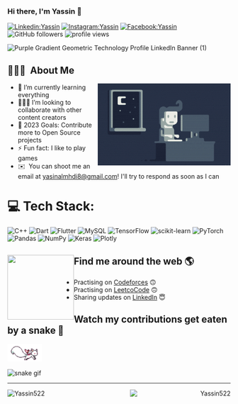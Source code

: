 ### Hi there, I'm Yassin  👋 

[![Linkedin:Yassin](https://img.shields.io/badge/-Yassin-blue?style=flat-square&logo=Linkedin&logoColor=white&link=https://www.linkedin.com/in/yassin-abdulmahdi/)](https://www.linkedin.com/in/yassin-abdulmahdi/)
[![Instagram:Yassin](https://img.shields.io/badge/-Yassin-red?style=flat-square&logo=instagram&logoColor=white&link=https://www.instagram.com/yaseen_almahdi5/)](https://www.instagram.com/yaseen_almahdi5/)
[![Facebook:Yassin](https://img.shields.io/badge/-Yassin-blue?style=flat-square&logo=facebook&logoColor=white&link=https://www.facebook.com/yasin.almhdi.96/)](https://www.facebook.com/yasin.almhdi.96/)
![GitHub followers](https://img.shields.io/github/followers/Yassin522?label=Follow&style=social)
<img alt = "profile views" src="https://komarev.com/ghpvc/?username=Yassin522&color=brightgreen">  

![Purple Gradient Geometric Technology Profile LinkedIn Banner  (1)](https://i.postimg.cc/xj31N3pj/1.png)

## 👨🏻‍💻 &nbsp;About Me

<img alt="Night Coding" src="https://raw.githubusercontent.com/AVS1508/AVS1508/master/assets/Night-Coding.gif" align="right"/>

- 🧠 I’m currently learning everything
- 👨‍🤝‍👨 I’m looking to collaborate with other content creators
- 🥅 2023 Goals: Contribute more to Open Source projects
- ⚡ Fun fact: I like to play games
- ✉️ &nbsp;You can shoot me an email at yasinalmhdi8@gmail.com! I'll try to respond as soon as I can


# 💻 Tech Stack:
![C++](https://img.shields.io/badge/c++-%2300599C.svg?style=for-the-badge&logo=c%2B%2B&logoColor=white) ![Dart](https://img.shields.io/badge/dart-%230175C2.svg?style=for-the-badge&logo=dart&logoColor=white)  ![Flutter](https://img.shields.io/badge/Flutter-%2302569B.svg?style=for-the-badge&logo=Flutter&logoColor=white) ![MySQL](https://img.shields.io/badge/mysql-%2300f.svg?style=for-the-badge&logo=mysql&logoColor=white) ![TensorFlow](https://img.shields.io/badge/TensorFlow-%23FF6F00.svg?style=for-the-badge&logo=TensorFlow&logoColor=white) ![scikit-learn](https://img.shields.io/badge/scikit--learn-%23F7931E.svg?style=for-the-badge&logo=scikit-learn&logoColor=white) ![PyTorch](https://img.shields.io/badge/PyTorch-%23EE4C2C.svg?style=for-the-badge&logo=PyTorch&logoColor=white) ![Pandas](https://img.shields.io/badge/pandas-%23150458.svg?style=for-the-badge&logo=pandas&logoColor=white) ![NumPy](https://img.shields.io/badge/numpy-%23013243.svg?style=for-the-badge&logo=numpy&logoColor=white) ![Keras](https://img.shields.io/badge/Keras-%23D00000.svg?style=for-the-badge&logo=Keras&logoColor=white) ![Plotly](https://img.shields.io/badge/Plotly-%233F4F75.svg?style=for-the-badge&logo=plotly&logoColor=white) 





## Find me around the web 🌎 <a href="https://www.linkedin.com/in/yassin-abdulmahdi/"><img align="left" width="150" height="146" src="https://github.com/M0nica/M0nica/blob/main/octomonica/m0nica-octocat-rotating.gif?raw=true"></a>
- Practising on <a href="https://codeforces.com/profile/Yassin52">Codeforces</a> 🙃
- - Practising on <a href="https://leetcode.com/Yassin52/">LeetcoCode</a> 🙃
- Sharing updates on <a href="https://www.linkedin.com/in/yassin-abdulmahdi/">LinkedIn</a> 😇




## Watch my contributions get eaten by a snake 🐍
<img src="https://raw.githubusercontent.com/Yassin522/Yassin522/master/assets/kyubey.gif" height="40" />


![snake gif](https://user-images.githubusercontent.com/88105077/166116856-9251de7f-d2df-46fd-901b-5920e8047e52.svg)



----  
<p align="left"><img width="45%" align="left" src="https://github-readme-stats.vercel.app/api?username=Yassin522&show_icons=true&include_all_commits=true&theme=radical&hide_border=true" alt="Yassin522" /></p>
<p align="right"><img width="45%" align="right" sy src="https://github-readme-stats.vercel.app/api/top-langs/?username=Yassin522&layout=compact&theme=radical&hide_border=true" alt="Yassin522" /></p>


